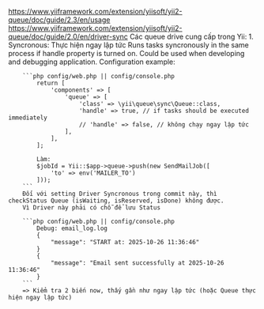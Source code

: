 https://www.yiiframework.com/extension/yiisoft/yii2-queue/doc/guide/2.3/en/usage
https://www.yiiframework.com/extension/yiisoft/yii2-queue/doc/guide/2.0/en/driver-sync
Các queue drive cung cấp trong Yii:
    1. Syncronous: Thực hiện ngay lập tức
        Runs tasks syncronously in the same process if handle property is turned on. Could be used when developing and debugging application.
        Configuration example:

        ```php config/web.php || config/console.php
            return [
                'components' => [
                    'queue' => [
                        'class' => \yii\queue\sync\Queue::class,
                        'handle' => true, // if tasks should be executed immediately
                        // 'handle' => false, // không chạy ngay lập tức
                    ],
                ],
            ];

            Làm:
            $jobId = Yii::$app->queue->push(new SendMailJob([
                'to' => env('MAILER_TO')
            ]));
        ```
        Đối với setting Driver Syncronous trong commit này, thì checkStatus Queue (isWaiting, isReserved, isDone) không được.
        Vì Driver này phải có chỗ để lưu Status

        ```php config/web.php || config/console.php
            Debug: email_log.log
            {
                "message": "START at: 2025-10-26 11:36:46"
            }
            {
                "message": "Email sent successfully at 2025-10-26 11:36:46"
            }
        ```
        => Kiểm tra 2 biến now, thấy gần như ngay lập tức (hoặc Queue thực hiện ngay lập tức)



